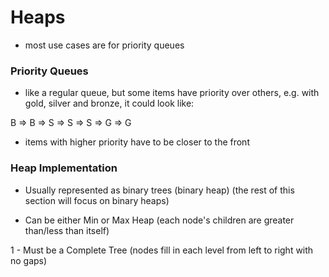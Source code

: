 # Heaps

- most use cases are for priority queues

### Priority Queues
- like a regular queue, but some items have priority over others, e.g. with gold, silver and bronze, it could look like:

B => B => S => S => S => G => G

- items with higher priority have to be closer to the front

### Heap Implementation
- Usually represented as binary trees (binary heap)
(the rest of this section will focus on binary heaps)

- Can be either Min or Max Heap (each node's children are greater than/less than itself)

1 - Must be a Complete Tree (nodes fill in each level from left to right with no gaps)